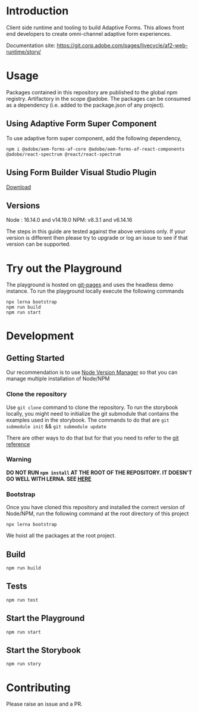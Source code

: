 # Introduction

Client side runtime and tooling to build Adaptive Forms. This allows front end developers to create omni-channel adaptive form experiences.

Documentation site: https://git.corp.adobe.com/pages/livecycle/af2-web-runtime/story/

# Usage

Packages contained in this repository are published to the global npm registry.  Artifactory in the scope @adobe. 
The packages can be consumed as a dependency (i.e. added to the package.json of any project).

## Using Adaptive Form Super Component

To use adaptive form super component, add the following dependency,
```
npm i @adobe/aem-forms-af-core @adobe/aem-forms-af-react-components @adobe/react-spectrum @react/react-spectrum
```

## Using Form Builder Visual Studio Plugin

[Download](https://artifactory.corp.adobe.com/ui/api/v1/download?repoKey=generic-flamingo-network-data-snapshot-local&path=crispr/0.10.0/adaptive-form-builder-0.10.0.vsix)

## Versions

Node : 16.14.0 and v14.19.0 
NPM: v8.3.1 and v6.14.16 

The steps in this guide are tested against the above versions only. 
If your version is different then please try to upgrade or log an issue to see if that version can be supported.

# Try out the Playground

The playground is hosted on [git-pages](https://git.corp.adobe.com/pages/livecycle/af2-web-runtime/dist/) and uses the
headless demo instance. To run the playground locally execute the following commands

```
npx lerna bootstrap
npm run build
npm run start
```

# Development

## Getting Started

Our recommendation is to use [Node Version Manager](https://github.com/nvm-sh/nvm) so that you can manage multiple
installation of Node/NPM

### Clone the repository

Use `git clone` command to clone the repository. To run the storybook locally, you might need to initialize the 
git submodule that contains the examples used in the storybook. The commands to do that are
`git submodule init` && `git submodule update`

There are other ways to do that but for that you need to refer to the [git reference](https://git-scm.com/book/en/v2/Git-Tools-Submodules)

### Warning

**DO NOT RUN `npm install` AT THE ROOT OF THE REPOSITORY. IT DOESN'T GO WELL WITH LERNA. 
SEE [HERE](https://github.com/lerna/lerna/issues/2447#issuecomment-594589355)**

### Bootstrap

Once you have cloned this repository and installed the correct version of Node/NPM, run the following command at the
root directory of this project 

```
npx lerna bootstrap
```

We hoist all the packages at the root project.

## Build

```
npm run build
```

## Tests

```
npm run test
```

## Start the Playground

```
npm run start
```

## Start the Storybook

```
npm run story
```

# Contributing

Please raise an issue and a PR.